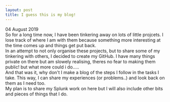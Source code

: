 ```yaml
---
layout: post
title: I guess this is my blog!
---
```

04 August 2019<br>
So for a long time now, I have been tinkering away on lots of little projcets. I lose track of where I am with them because something more interesting at the time comes up and things get put back.
<br>
In an attempt to not only organise these projects, but to share some of my tinkering with others, I decided to create my GitHub. I have many things private on there but am slowely realising, theres no fear to making them public! but what more could i do.....
<br>
And that was it, why don't I make a blog of the steps I follow in the tasks I take. This way, I can share my experiences (or problems..) and look back on them as I need too.
<br>
My plan is to share my Splunk work on here but I will also include other bits and pieces of things that I do.